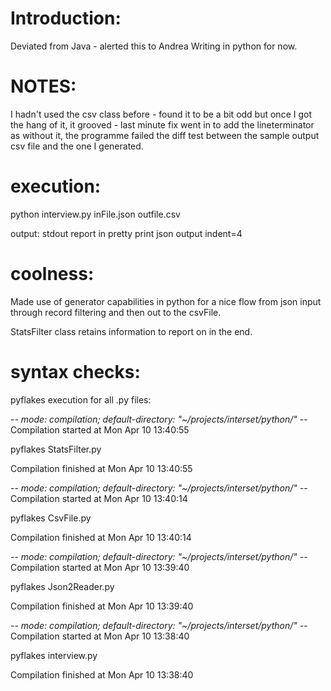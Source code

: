 # Introduction:
Deviated from Java - alerted this to Andrea  Writing in python for now.



# NOTES:
I hadn't used the csv class before - found it to be a bit odd but once I got the hang
of it, it grooved - last minute fix went in to add the lineterminator as without it, the
programme failed the diff test between the sample output csv file and the one I generated.



# execution:
python interview.py inFile.json outfile.csv

output: stdout report in pretty print json output indent=4 



# coolness:
Made use of generator capabilities in python for a nice flow from json input through record
filtering and then out to the csvFile.

StatsFilter class retains information to report on in the end.



# syntax checks:
pyflakes execution for all .py files:

-*- mode: compilation; default-directory: "~/projects/interset/python/" -*-
Compilation started at Mon Apr 10 13:40:55

pyflakes StatsFilter.py

Compilation finished at Mon Apr 10 13:40:55


-*- mode: compilation; default-directory: "~/projects/interset/python/" -*-
Compilation started at Mon Apr 10 13:40:14

pyflakes CsvFile.py

Compilation finished at Mon Apr 10 13:40:14

-*- mode: compilation; default-directory: "~/projects/interset/python/" -*-
Compilation started at Mon Apr 10 13:39:40

pyflakes Json2Reader.py

Compilation finished at Mon Apr 10 13:39:40

-*- mode: compilation; default-directory: "~/projects/interset/python/" -*-
Compilation started at Mon Apr 10 13:38:40

pyflakes interview.py

Compilation finished at Mon Apr 10 13:38:40